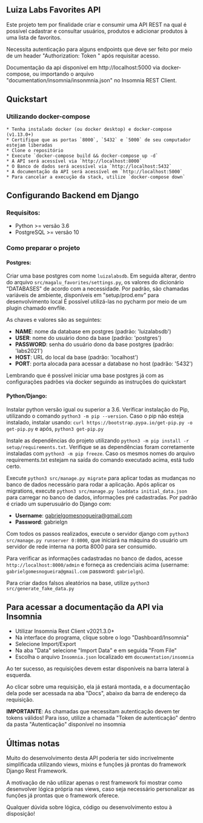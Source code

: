 Luiza Labs Favorites API
---

Este projeto tem por finalidade criar e consumir uma API REST na qual é possível cadastrar e consultar usuários, produtos e adicionar produtos à uma lista de favoritos.

Necessita autenticação para alguns endpoints que deve ser feito por meio de um header "Authorization: Token <valor>" após requisitar acesso.

Documentação da api disponível em http://localhost:5000 via docker-compose, ou importando o arquivo "documentation/insomnia/insonmnia.json" no Insomnia REST Client.

## Quickstart

### Utilizando docker-compose
```
* Tenha instalado docker (ou docker desktop) e docker-compose (v1.13.0+)
* Certifique que as portas `8000`, `5432` e `5000` de seu computador estejam liberadas
* Clone o repositório
* Execute `docker-compose build && docker-compose up -d`
* A API será acessível via `http://localhost:8000`
* O Banco de dados será acessível via `http://localhost:5432`
* A documentação da API será acessível em `http://localhost:5000`
* Para cancelar a execução da stack, utilize `docker-compose down`
```


## Configurando Backend em Django

### Requisitos:
  - Python >= versão 3.6
  - PostgreSQL >= versão 10

### Como preparar o projeto
#### Postgres:

Criar uma base postgres com nome `luizalabsdb`. Em seguida alterar, dentro do arquivo `src/magalu_favorites/settings.py`, os valores do dicionário "DATABASES" de acordo com a necessidade.
Por padrão, são chamadas variáveis de ambiente, disponíveis em "setup/prod.env" para desenvolvimento local
É possível utilizá-las no pycharm por meio de um plugin chamado envfile.

As chaves e valores são as seguintes:
- **NAME**: nome da database em postgres (padrão: 'luizalabsdb')
- **USER**: nome do usuário dono da base (padrão: 'postgres')
- **PASSWORD**: senha do usuário dono da base postgres (padrão: 'labs2021')
- **HOST**:  URL do local da base (padrão: 'localhost')
- **PORT**:  porta alocada para acessar a database no host (padrão: '5432')

Lembrando que é possível iniciar uma base postgres já com as configurações padrões via docker seguindo as instruções do quickstart

#### Python/Django:

Instalar python versão igual ou superior a 3.6.
Verificar instalação do Pip, utilizando o comando `python3 -m pip --version`. 
Caso o pip não esteja instalado, instalar usando: `curl https://bootstrap.pypa.io/get-pip.py -o get-pip.py` e após, `python3 get-pip.py`

Instale as dependências do projeto utilizando `python3 -m pip install -r setup/requirements.txt`.
Verifique se as dependências foram corretamente instaladas com `python3 -m pip freeze`. Caso os mesmos nomes do arquivo requirements.txt estejam na saída do comando executado acima, está tudo certo.

Execute `python3 src/manage.py migrate` para aplicar todas as mudanças no banco de dados necessário para rodar a aplicação.
Após aplicar os migrations, execute `python3 src/manage.py loaddata initial_data.json` para carregar no banco de dados, informações pré cadastradas. Por padrão é criado um superusuário do Django com:
 - **Username**: gabrielgomesnogueira@gmail.com
 - **Password**: gabrielgn

Com todos os passos realizados, execute o servidor django com `python3 src/manage.py runserver 0:8000`, que iniciará na máquina do usuário um servidor de rede interna na porta 8000 para ser consumido.

Para verificar as informações cadastradas no banco de dados, acesse `http://localhost:8000/admin` e forneça as credenciais acima (username: `gabrielgomesnogueira@gmail.com` password: `gabrielgn`).

Para criar dados falsos aleatórios na base, utilize `python3 src/generate_fake_data.py` 

## Para acessar a documentação da API via Insomnia

* Utilizar Insomnia Rest Client v2021.3.0+
* Na interface do programa, clique sobre o logo "Dashboard/Insomnia"
* Selecione Import/Export
* Na aba "Data" selecione "Import Data" e em seguida "From File"
* Escolha o arquivo `Insomnia.json` localizado em `documentation/insomnia`

Ao ter sucesso, as requisições devem estar disponíveis na barra lateral à esquerda.

Ao clicar sobre uma requisição, ela já estará montada, e a documentação dela pode ser acessada na aba "Docs", abaixo da barra de endereço da requisição.

**IMPORTANTE**: As chamadas que necessitam autenticação devem ter tokens válidos! Para isso, utilize a chamada "Token de autenticação" dentro da pasta "Autenticação" disponível no insomnia

## Últimas notas

Muito do desenvolvimento desta API poderia ter sido incrivelmente simplificada utilizando views, mixins e funções já prontas do framework Django Rest Framework.

A motivação de não utilizar apenas o rest framework foi mostrar como desenvolver lógica própria nas views, caso seja necessário personalizar as funções já prontas que o framework oferece.

Qualquer dúvida sobre lógica, código ou desenvolvimento estou à disposição!